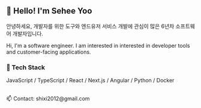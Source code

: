 ## 👋 Hello! I'm Sehee Yoo
안녕하세요, 개발자를 위한 도구와 엔드유저 서비스 개발에 관심이 많은 6년차 소프트웨어 개발자입니다.

Hi, I'm a software engineer. I am interested in interested in developer tools and customer-facing applications.

### 🔧 Tech Stack
JavaScript / TypeScript / React / Next.js / Angular / Python / Docker

<!-- 
### 📌 Featured Projects
- 🔗 [Speech-to-Text Monitor](https://github.com/yourname/stt-monitor): 실시간 음성인식 모니터링 웹 앱
- 🔗 [LMTool](https://github.com/yourname/lmtool): 음성 키워드 인식기 관리 도구 (Wenet 기반)
-->
<br/>
📫 Contact: shixi2012@gmail.com

<!---
rshk2002/rshk2002 is a ✨ special ✨ repository because its `README.md` (this file) appears on your GitHub profile.
You can click the Preview link to take a look at your changes.
--->
